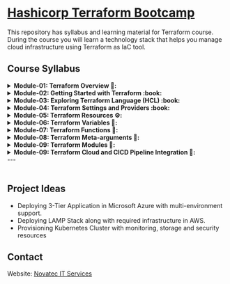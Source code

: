 # [Hashicorp Terraform Bootcamp](https://novatec.co.in/)

This repository has syllabus and learning material for Terraform course.
During the course you will learn a technology stack that helps you manage cloud infrastructure using Terraform as IaC tool.

## Course Syllabus

<details>
 <summary> <b> Module-01: Terraform Overview 🌼: </b>  </summary>
  
 * Introduction to IaC and Hashicorp Terraform
 
 * Terraform Architecture
 
 * Terraform Real world use-cases
  
 * Other IaC tools in the market
  
 * IaC vs Configuration Management Tools

 * Public Cloud Primer - Azure/AWS/GCP
    
</details>

<details>
 <summary> <b> Module-02: Getting Started with Terraform :book: </b>  </summary>
  
  *  Terraform Editions

  *  Installation and Setting-up environment for Terraform

  *  Understanding Terraform Basics - Providers | Modules | Resources

  *  Terraform Files and Directory Structure

  *  <b>Hands-on Labs</b>
    
</details>
<details>
 <summary> <b> Module-03: Exploring Terraform Language (HCL) :book: </b>  </summary>
  
  *  Terraform Language: Building blocks

  *  Terraform Language: Top-Level blocks
     - terraform
     - provider
     - resource
     - variable
     - output
     - data
     - local
     - module
  * Terraform Version Constraints
    
  *  <b>Hands-on Labs</b>
    
</details>
<details>
 <summary> <b> Module-04: Terraform Settings and Providers :book: </b>  </summary>
 
  *  Terraform Version

  *  Provider Version

  *  State Management - Remote and Local State

  *  <b>Hands-on Labs</b>
</details>
<details>
 <summary> <b> Module-05: Terraform Resources ⚙️: </b>  </summary>
    
</details>
<details>
 <summary> <b> Module-06: Terraform Variables 🚥: </b>  </summary>
    
</details>
<details>
 <summary> <b> Module-07: Terraform Functions 🚥: </b>  </summary>
    
</details>
<details>
 <summary> <b> Module-08: Terraform Meta-arguments 🚥: </b>  </summary>
    
</details>
<details>
 <summary> <b> Module-09: Terraform Modules 🚥: </b>  </summary>
    
</details>
<details>
 <summary> <b> Module-09: Terraform Cloud and CICD Pipeline Integration 🚥: </b>  </summary>
    
</details>
 ---<br><br>
  
## Project Ideas
   - Deploying 3-Tier Application in Microsoft Azure with multi-environment support.
   - Deploying LAMP Stack along with required infrastructure in AWS.
   - Provisioning Kubernetes Cluster with monitoring, storage and security resources

## Contact
Website: [Novatec IT Services](https://novatec.co.in/)
